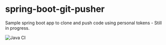 # spring-boot-git-pusher
Sample spring boot app to clone and push code using personal tokens - Still in progress.

![Java CI](https://github.com/andrespontt/spring-boot-git-pusher/workflows/Java%20CI/badge.svg?branch=master)